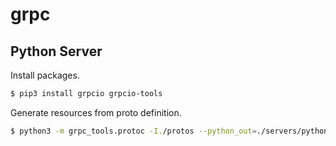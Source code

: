 # grpc

## Python Server

Install packages.
```bash
$ pip3 install grpcio grpcio-tools
```

Generate resources from proto definition.
```bash
$ python3 -m grpc_tools.protoc -I./protos --python_out=./servers/python --grpc_python_out=./servers/python ./protos/user.proto
```
